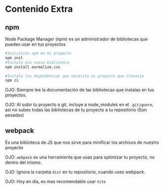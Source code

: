 # Contenido Extra

## npm 
Node Package Manager (npm) es un administrador de bibliotecas que puedes usar en tus proyectos

```sh
#Inicializo npm en mi proyecto
npm init
#Instalo una nueva biblioteca 
npm install normalize.css

#Instala las dependencias que necesita un proyecto que clonaste
npm ci
```
OJO: Siempre lee la documentación de las bibliotecas que instalas en tus proyectos.

OJO: Al subir tu proyecto a git, incluye a node_modules en el `.gitignore`, así no subes todas las bibliotecas de tu proyecto a tu repositorio (Son pesadas)

## webpack
Es una biblioteca de JS que nos sirve para minificar los archivos de nuestro proyecto

OJO: `webpack` es una herramienta que usas para optimizar tu proyecto, no dentro del mismo.

OJO: Ignora la carpeta `dist` en tu repositorio, cuando uses webpack.

OJO: Hoy en día, es mas recomendable usar `Vite`
